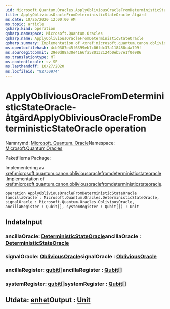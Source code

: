```yaml
---
uid: Microsoft.Quantum.Oracles.ApplyObliviousOracleFromDeterministicStateOracle
title: ApplyObliviousOracleFromDeterministicStateOracle-åtgärd
ms.date: 10/26/2020 12:00:00 AM
ms.topic: article
qsharp.kind: operation
qsharp.namespace: Microsoft.Quantum.Oracles
qsharp.name: ApplyObliviousOracleFromDeterministicStateOracle
qsharp.summary: Implementation of <xref:microsoft.quantum.canon.obliviousoraclefromdeterministicstateoracle>.
ms.openlocfilehash: 4cb9387e45f6399eb7c06fdc37a118488c4a799f
ms.sourcegitcommit: 29e0d88a30e4166fa580132124b0eb57e1f0e986
ms.translationtype: MT
ms.contentlocale: sv-SE
ms.lasthandoff: 10/27/2020
ms.locfileid: "92730974"
---
```

# <a name="applyobliviousoraclefromdeterministicstateoracle-operation"></a><span data-ttu-id="6f19c-102">ApplyObliviousOracleFromDeterministicStateOracle-åtgärd</span><span class="sxs-lookup"><span data-stu-id="6f19c-102">ApplyObliviousOracleFromDeterministicStateOracle operation</span></span>

<span data-ttu-id="6f19c-103">Namnrymd: [Microsoft. Quantum. Oracle](xref:Microsoft.Quantum.Oracles)</span><span class="sxs-lookup"><span data-stu-id="6f19c-103">Namespace: [Microsoft.Quantum.Oracles](xref:Microsoft.Quantum.Oracles)</span></span>

<span data-ttu-id="6f19c-104">Paketfilerna [](https://nuget.org/packages/)</span><span class="sxs-lookup"><span data-stu-id="6f19c-104">Package: [](https://nuget.org/packages/)</span></span>


<span data-ttu-id="6f19c-105">Implementering av <xref:microsoft.quantum.canon.obliviousoraclefromdeterministicstateoracle> .</span><span class="sxs-lookup"><span data-stu-id="6f19c-105">Implementation of <xref:microsoft.quantum.canon.obliviousoraclefromdeterministicstateoracle>.</span></span>

```qsharp
operation ApplyObliviousOracleFromDeterministicStateOracle (ancillaOracle : Microsoft.Quantum.Oracles.DeterministicStateOracle, signalOracle : Microsoft.Quantum.Oracles.ObliviousOracle, ancillaRegister : Qubit[], systemRegister : Qubit[]) : Unit
```


## <a name="input"></a><span data-ttu-id="6f19c-106">Indata</span><span class="sxs-lookup"><span data-stu-id="6f19c-106">Input</span></span>

### <a name="ancillaoracle--deterministicstateoracle"></a><span data-ttu-id="6f19c-107">ancillaOracle: [DeterministicStateOracle](xref:Microsoft.Quantum.Oracles.DeterministicStateOracle)</span><span class="sxs-lookup"><span data-stu-id="6f19c-107">ancillaOracle : [DeterministicStateOracle](xref:Microsoft.Quantum.Oracles.DeterministicStateOracle)</span></span>




### <a name="signaloracle--obliviousoracle"></a><span data-ttu-id="6f19c-108">signalOracle: [ObliviousOracle](xref:Microsoft.Quantum.Oracles.ObliviousOracle)</span><span class="sxs-lookup"><span data-stu-id="6f19c-108">signalOracle : [ObliviousOracle](xref:Microsoft.Quantum.Oracles.ObliviousOracle)</span></span>




### <a name="ancillaregister--qubit"></a><span data-ttu-id="6f19c-109">ancillaRegister: [qubit](xref:microsoft.quantum.lang-ref.qubit)[]</span><span class="sxs-lookup"><span data-stu-id="6f19c-109">ancillaRegister : [Qubit](xref:microsoft.quantum.lang-ref.qubit)[]</span></span>




### <a name="systemregister--qubit"></a><span data-ttu-id="6f19c-110">systemRegister: [qubit](xref:microsoft.quantum.lang-ref.qubit)[]</span><span class="sxs-lookup"><span data-stu-id="6f19c-110">systemRegister : [Qubit](xref:microsoft.quantum.lang-ref.qubit)[]</span></span>





## <a name="output--unit"></a><span data-ttu-id="6f19c-111">Utdata: [enhet](xref:microsoft.quantum.lang-ref.unit)</span><span class="sxs-lookup"><span data-stu-id="6f19c-111">Output : [Unit](xref:microsoft.quantum.lang-ref.unit)</span></span>

